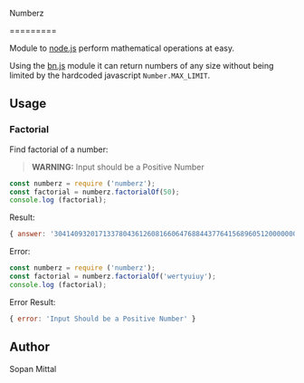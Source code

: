 Numberz


=========

Module to [node.js](http://nodejs.org/) perform mathematical operations at easy.

Using the [bn.js](https://www.npmjs.com/package/bn.js) module it can return numbers
of any size without being limited by the hardcoded javascript `Number.MAX_LIMIT`.

Usage
-----

### Factorial

Find factorial of a number:
> **WARNING:** Input should be a Positive Number

```js
const numberz = require ('numberz');
const factorial = numberz.factorialOf(50);
console.log (factorial);
```

Result:

```js
{ answer: '30414093201713378043612608166064768844377641568960512000000000000' }
```
Error:
```js
const numberz = require ('numberz');
const factorial = numberz.factorialOf('wertyuiuy');
console.log (factorial);
```

Error Result:
```js
{ error: 'Input Should be a Positive Number' }
```

Author
------

Sopan Mittal
